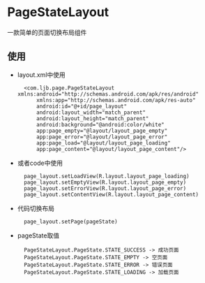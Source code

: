 # PageStateLayout

一款简单的页面切换布局组件

## 使用

* layout.xml中使用

		<com.ljb.page.PageStateLayout xmlns:android="http://schemas.android.com/apk/res/android"
		    xmlns:app="http://schemas.android.com/apk/res-auto"
		    android:id="@+id/page_layout"
		    android:layout_width="match_parent"
		    android:layout_height="match_parent"
		    android:background="@android:color/white"
		    app:page_empty="@layout/layout_page_empty"
		    app:page_error="@layout/layout_page_error"
		    app:page_load="@layout/layout_page_loading"
		    app:page_content="@layout/layout_page_content"/>

* 或者code中使用
		   
        page_layout.setLoadView(R.layout.layout_page_loading)
        page_layout.setEmptyView(R.layout.layout_page_empty)
        page_layout.setErrorView(R.layout.layout_page_error)
        page_layout.setContentView(R.layout.layout_page_content)


* 代码切换布局

		page_layout.setPage(pageState)   

* pageState取值

		PageStateLayout.PageState.STATE_SUCCESS -> 成功页面 
		PageStateLayout.PageState.STATE_EMPTY -> 空页面 
		PageStateLayout.PageState.STATE_ERROR -> 错误页面 
		PageStateLayout.PageState.STATE_LOADING -> 加载页面 

		
 		